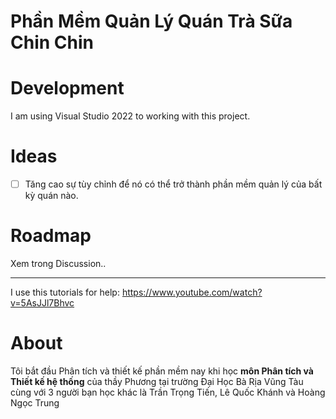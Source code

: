 # Phần Mềm Quản Lý Quán Trà Sữa Chin Chin
# Development
I am using Visual Studio 2022 to working with this project.
# Ideas
- [ ] Tăng cao sự tùy chỉnh để nó có thể trở thành phần mềm quản lý của bất kỳ quán nào.
# Roadmap
Xem trong Discussion..
___
I use this tutorials for help: https://www.youtube.com/watch?v=5AsJJl7Bhvc
# About
Tôi bắt đầu Phân tích và thiết kế phần mềm nay khi học **môn Phân tích và Thiết kế hệ thống** của thầy Phương tại trường Đại Học Bà Rịa Vũng Tàu cùng với 3 người bạn học khác là Trần Trọng Tiến, Lê Quốc Khánh và Hoàng Ngọc Trung
